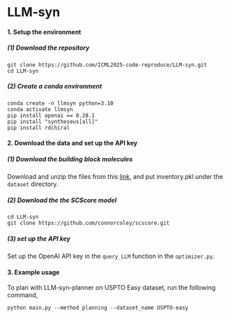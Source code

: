 # LLM-syn

#### 1. Setup the environment

##### (1) Download the repository
    
    git clone https://github.com/ICML2025-code-reproduce/LLM-syn.git
    cd LLM-syn
    
##### (2) Create a conda environment
    
    conda create -n llmsyn python=3.10
    conda activate llmsyn
    pip install openai == 0.28.1
    pip install "syntheseus[all]"
    pip install rdchiral

#### 2. Download the data and set up the API key

##### (1) Download the building block molecules 

Download and unzip the files from this [link](https://www.dropbox.com/scl/fi/6qcv3bg9ka7x4cf2vci3v/inventory.zip?rlkey=f22o1iu44ye0w8geyyzna6zop&st=c0ecyetp&dl=0), 
and put inventory.pkl under the ```dataset``` directory.

##### (2) Download the the SCScore model
    
    cd LLM-syn
    git clone https://github.com/connorcoley/scscore.git

##### (3) set up the API key

Set up the OpenAI API key in the ```query_LLM``` function in the ```optimizer.py```.

#### 3. Example usage

To plan with LLM-syn-planner on USPTO Easy dataset, run the following command,

    python main.py --method planning --dataset_name USPTO-easy